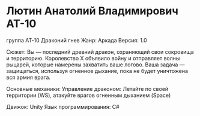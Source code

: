 # Лютин Анатолий Владимирович АТ-10
группа АТ-10
Драконий гнев
Жанр: Аркада
Версия: 1.0

Сюжет:
Вы — последний древний дракон, охраняющий свои сокровища и территорию. Королевство Х объявило войну и отправляет волны рыцарей, которые намерены захватить ваше логово. 
Ваша задача — защищаться, используя огненное дыхание, пока не будет уничтожена вся армия врага.

Основные механики:
Управление драконом: Летайте по своей территории (WS), атакуйте врагов огненным дыханием (Space)

Движок: Unity
Язык программирования: C#
